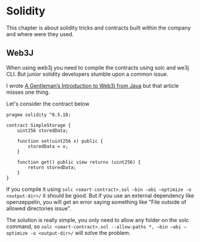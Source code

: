 # Solidity

This chapter is about solidity tricks and contracts built within the company and where were they used.


## Web3J
When using web3j you need to compile the contracts using solc and we3j CLI. But junior solidity developers stumble upon a common issue.

I wrote [A Gentleman’s Introduction to Web3j from Java](https://www.techhq.io/8172/blockchain-development-a-gentlemans-introduction-to-web3j-from-java/) but that article misses one thing.

Let's consider the contract below

```solidity
pragma solidity ^0.5.10;

contract SimpleStorage {
    uint256 storedData;

    function set(uint256 x) public {
        storedData = x;
    }

    function get() public view returns (uint256) {
        return storedData;
    }
}
```
If you compile it using `solc <smart-contract>.sol –bin –abi –optimize -o <output-dir>/` it should be good. But if you use an external dependency like openzeppelin, you will get an error saying something like "File outside of allowed directories issue".

The solution is really simple, you only need to allow any folder on the solc command, so `solc <smart-contract>.sol --allow-paths *, –bin –abi –optimize -o <output-dir>/` will solve the problem.